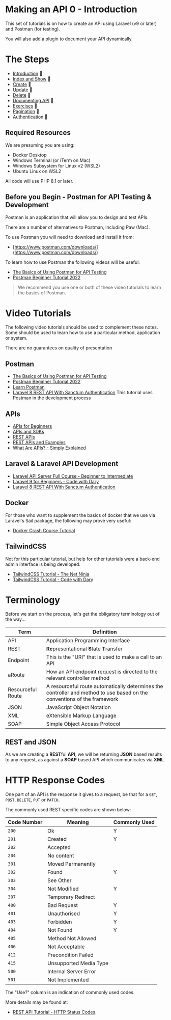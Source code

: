 # Making an API 0 - Introduction

This set of tutorials is on how to create an API using
Laravel (v9 or later) and Postman (for testing).

You will also add a plugin to document your API dynamically.

# The Steps

- [Introduction](ReadMe-API-0-introduction.md)  🔗
- [Index and Show](ReadMe-API-1-index-show.md)  🔗
- [Create](ReadMe-API-2-create.md)  🔗
- [Update](ReadMe-API-3-update.md)  🔗
- [Delete](Readme-API-4-delete.md)  🔗
- [Documenting API](ReadMe-API-5-documenting.md)  🔗
- [Exercises](Readme-API-6-exercises.md)  🔗
- [Pagination](ReadMe-API-7-pagination.md)  🔗
- [Authentication](ReadMe-API-8-authentication.md)  🔗

## Required Resources

We are presuming you are using:

- Docker Desktop
- Windows Terminal (or iTerm on Mac)
- Windows Subsystem for Linux v2 (WSL2)
- Ubuntu Linux on WSL2

All code will use PHP 8.1 or later.


## Before you Begin - Postman for API Testing & Development

Postman is an application that will allow you to design and test APIs.

There are a number of alternatives to Postman, including Paw (Mac).

To use Postman you will need to download and install it from:
- [https://www.postman.com/downloads/](https://www.postman.com/downloads/)

To learn how to use Postman the following videos will be useful:

- [The Basics of Using Postman for API Testing](https://www.youtube.com/watch?v=t5n07Ybz7yI)
- [Postman Beginner Tutorial 2022](https://www.youtube.com/playlist?list=PLhW3qG5bs-L9P22XSnRe4suiWL4acXG-g)

> We recommend you use one or both of these video tutorials to learn the basics of Postman.


# Video Tutorials

The following video tutorials should be used to complement these notes. 
Some should be used to learn how to use a particular method, application 
or system.

There are no guarantees on quality of presentation

## Postman

- [The Basics of Using Postman for API Testing](https://www.youtube.com/watch?v=t5n07Ybz7yI&t=403s)
- [Postman Beginner Tutorial 2022](https://www.youtube.com/playlist?list=PLhW3qG5bs-L9P22XSnRe4suiWL4acXG-g)
- [Learn Postman](https://www.youtube.com/playlist?list=PL6iUkDSEH9SvsgM4zyFrTnaewN65NZHAG)
- [Laravel 8 REST API With Sanctum Authentication](https://www.youtube.com/watch?v=MT-GJQIY3EU)
  This tutorial uses Postman in the development process

## APIs

- [APIs for Beginners](https://www.youtube.com/watch?v=GZvSYJDk-us)
- [APIs and SDKs](https://www.youtube.com/watch?v=kG-fLp9BTRo)
- [REST APIs](https://www.youtube.com/watch?v=lsMQRaeKNDk)
- [REST APIs and Examples](https://www.youtube.com/watch?v=7YcW25PHnAA)
- [What Are APIs? - Simply Explained](https://www.youtube.com/watch?v=OVvTv9Hy91Q)

## Laravel & Laravel API Development

- [Laravel API Server Full Course - Beginner to Intermediate](https://www.youtube.com/watch?v=_zNi37BJVBk&t=24271s)
- [Laravel 9 for Beginners - Code with Dary](https://www.youtube.com/playlist?list=PLFHz2csJcgk_mM2jEf7t8P678O_jz83on)
- [Laravel 8 REST API With Sanctum Authentication](https://www.youtube.com/watch?v=MT-GJQIY3EU)

## Docker

For those who want to supplement the basics of docker that we use via Laravel's Sail package,
the following may prove very useful:

- [Docker Crash Course Tutorial](https://www.youtube.com/playlist?list=PL4cUxeGkcC9hxjeEtdHFNYMtCpjNBm3h7)

## TailwindCSS

Not for this particular tutorial, but help for other tutorials were a back-end admin interface
is being developed:

- [TailwindCSS Tutorial - The Net Ninja](https://www.youtube.com/playlist?list=PL4cUxeGkcC9gpXORlEHjc5bgnIi5HEGhw)
- [TailwindCSS Tutorial - Code with Dary](https://www.youtube.com/playlist?list=PLFHz2csJcgk8lgiRDB7FdsXVr4xy6jE8K)

# Terminology

Before we start on the process, let's get the obligatory terminology out of the way...


| Term              | Definition                                                                                                              |
| ----------------- | ----------------------------------------------------------------------------------------------------------------------- |
| API               | Application Programming Interface                                                                                       |
| REST              | **Re**presentational **S**tate **T**ransfer                                                                             |
| Endpoint          | This is the "URI" that is used to make a call to an API                                                                 |
| aRoute            | How an API endpoint request is directed to the relevant controller method                                               |
| Resourceful Route | A resourceful route automatically determines the controller and method to use based on the conventions of the framework |
| JSON              | JavaScript Object Notation                                                                                              |
| XML               | eXtensible Markup Language                                                                                              |
| SOAP              | Simple Object Access Protocol                                                                                           |

## REST and JSON

As we are creating a **REST**ful **API**, we will be returning **JSON**
based results to any request, as against a **SOAP** based API which
communicates via **XML**.

# HTTP Response Codes

One part of an API is the response it gives to a request, be that for a
`GET`, `POST`, `DELETE`, `PUT` or `PATCH`.

The commonly used REST specific codes are shown below:

| Code Number | Meaning                | Commonly Used |
| ----------- | ---------------------- |---------------|
| `200`       | Ok                     | Y             |
| `201`       | Created                | Y             |
| `202`       | Accepted               |               |
| `204`       | No content             |               |
| `301`       | Moved Permanently      |               |
| `302`       | Found                  | Y             |
| `303`       | See Other              |               |
| `304`       | Not Modified           | Y             |
| `307`       | Temporary Redirect     |               |
| `400`       | Bad Request            | Y             |
| `401`       | Unauthorised           | Y             |
| `403`       | Forbidden              | Y             |
| `404`       | Not Found              | Y             |
| `405`       | Method Not Allowed     |               |
| `406`       | Not Acceptable         |               |
| `412`       | Precondition Failed    |               |
| `415`       | Unsupported Media Type |               |
| `500`       | Internal Server Error  |               |
| `501`       | Not Implemented        |               |

The "Use?" column is an indication of commonly used codes.

More details may be found at:

- [REST API Tutorial - HTTP Status Codes](https://restfulapi.net/http-status-codes/).
